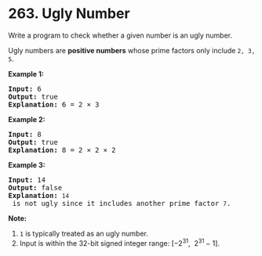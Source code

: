 <h1>263. Ugly Number</h1>
<div><p>Write a program to check whether a given number is an ugly number.</p>

<p>Ugly numbers are <strong>positive numbers</strong> whose prime factors only include <code>2, 3, 5</code>.</p>

<p><strong>Example 1:</strong></p>

<pre><strong>Input:</strong> 6
<strong>Output:</strong> true
<strong>Explanation: </strong>6 = 2 ×&nbsp;3</pre>

<p><strong>Example 2:</strong></p>

<pre><strong>Input:</strong> 8
<strong>Output:</strong> true
<strong>Explanation: </strong>8 = 2 × 2 ×&nbsp;2
</pre>

<p><strong>Example 3:</strong></p>

<pre><strong>Input:</strong> 14
<strong>Output:</strong> false 
<strong>Explanation: </strong><code>14</code> is not ugly since it includes another prime factor <code>7</code>.
</pre>

<p><strong>Note:</strong></p>

<ol>
	<li><code>1</code> is typically treated as an ugly number.</li>
	<li>Input is within the 32-bit signed integer range:&nbsp;[−2<sup>31</sup>,&nbsp; 2<sup>31&nbsp;</sup>− 1].</li>
</ol></div>